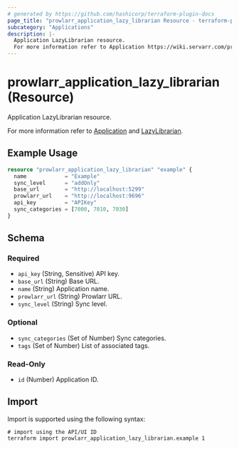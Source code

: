 ```yaml
---
# generated by https://github.com/hashicorp/terraform-plugin-docs
page_title: "prowlarr_application_lazy_librarian Resource - terraform-provider-prowlarr"
subcategory: "Applications"
description: |-
  Application LazyLibrarian resource.
  For more information refer to Application https://wiki.servarr.com/prowlarr/settings#applications and LazyLibrarian https://wiki.servarr.com/prowlarr/supported#lazylibrarian.
---
```


# prowlarr_application_lazy_librarian (Resource)

<!-- subcategory:Applications -->Application LazyLibrarian resource.
For more information refer to [Application](https://wiki.servarr.com/prowlarr/settings#applications) and [LazyLibrarian](https://wiki.servarr.com/prowlarr/supported#lazylibrarian).

## Example Usage

```terraform
resource "prowlarr_application_lazy_librarian" "example" {
  name            = "Example"
  sync_level      = "addOnly"
  base_url        = "http://localhost:5299"
  prowlarr_url    = "http://localhost:9696"
  api_key         = "APIKey"
  sync_categories = [7000, 7010, 7030]
}
```

<!-- schema generated by tfplugindocs -->
## Schema

### Required

- `api_key` (String, Sensitive) API key.
- `base_url` (String) Base URL.
- `name` (String) Application name.
- `prowlarr_url` (String) Prowlarr URL.
- `sync_level` (String) Sync level.

### Optional

- `sync_categories` (Set of Number) Sync categories.
- `tags` (Set of Number) List of associated tags.

### Read-Only

- `id` (Number) Application ID.

## Import

Import is supported using the following syntax:

```shell
# import using the API/UI ID
terraform import prowlarr_application_lazy_librarian.example 1
```
